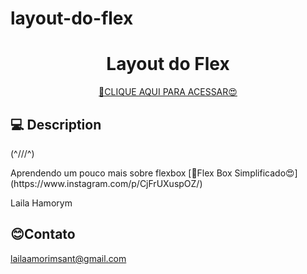 # layout-do-flex


<h1 align="center">Layout do Flex</h1>

<div align="center">

[🔗CLIQUE AQUI PARA ACESSAR😍](https://lailaamorim.github.io/layout-do-flex/)

</div>

## 💻 Description
(^///^)

<p>Aprendendo um pouco mais sobre flexbox [🔗Flex Box Simplificado😍](https://www.instagram.com/p/CjFrUXuspOZ/) </p>




Laila Hamorym


## 😊Contato
lailaamorimsant@gmail.com

